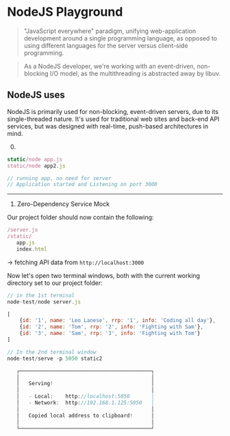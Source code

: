 # NodeJS Playground

>  "JavaScript everywhere" paradigm, unifying web-application development around a single programming language, as opposed to using different languages for the server versus client-side programming.

>  As a NodeJS developer, we're working with an event-driven, non-blocking I/O model, as the multithreading is abstracted away by libuv.

## NodeJS uses

NodeJS is primarily used for non-blocking, event-driven servers, due to its single-threaded nature. It's used for traditional web sites and back-end API services, but was designed with real-time, push-based architectures in mind.

0) 
```js
static/node app.js
static/node app2.js

// running app, no need for server
// Application started and Listening on port 3000
```


---

1) Zero-Dependency Service Mock

Our project folder should now contain the following:

```js
/server.js
/static/
   app.js
   index.html
```       

-> fetching API data from `http://localhost:3000`

Now let's open two terminal windows, both with the current working directory set to our project folder:

```js
// in the 1st terminal
node-test/node server.js

[
    {id: '1', name: 'Leo Lanese', rrp: '1', info: 'Coding all day'},
    {id: '2', name: 'Tom', rrp: '2', info: 'Fighting with Sam'},
    {id: '3', name: 'Sam', rrp: '3', info: 'Fighting with Tom'}
]
```

```js
// In the 2nd terminal window
node-test/serve -p 5050 static2

   ┌───────────────────────────────────────────┐
   │                                           │
   │   Serving!                                │
   │                                           │
   │   - Local:    http://localhost:5050       │
   │   - Network:  http://192.168.1.125:5050   │
   │                                           │
   │   Copied local address to clipboard!      │
   │                                           │
   └───────────────────────────────────────────┘
```